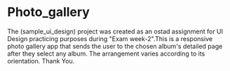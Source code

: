 # Photo_gallery

The (sample_ui_design) project was created as an ostad assignment for UI Design practicing purposes
during "Exam week-2".This is a responsive photo gallery app that sends the user to the chosen album's
detailed page after they select any album. The arrangement varies according to its orientation.
Thank You.

